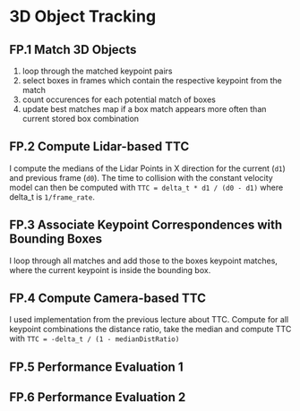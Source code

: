 # 3D Object Tracking

## FP.1 Match 3D Objects

1. loop through the matched keypoint pairs
2. select boxes in frames which contain the respective keypoint from the match
3. count occurences for each potential match of boxes
4. update best matches map if a box match appears more often than current stored box combination

## FP.2 Compute Lidar-based TTC

I compute the medians of the Lidar Points in X direction for the current (``d1``) and previous frame (``d0``). The time to collision with the constant velocity model can then be computed with ``TTC = delta_t * d1 / (d0 - d1)`` where delta_t is ``1/frame_rate``.

## FP.3 Associate Keypoint Correspondences with Bounding Boxes

I loop through all matches and add those to the boxes keypoint matches, where the current keypoint is inside the bounding box.

## FP.4 Compute Camera-based TTC

I used implementation from the previous lecture about TTC. Compute for all keypoint combinations the distance ratio, take the median and compute TTC with ``TTC = -delta_t / (1 - medianDistRatio)``

## FP.5 Performance Evaluation 1

## FP.6 Performance Evaluation 2